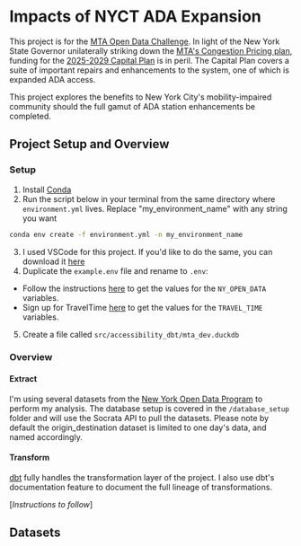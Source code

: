 # Impacts of NYCT ADA Expansion
This project is for the [MTA Open Data Challenge](https://new.mta.info/article/mta-open-data-challenge). In light of the New York State Governor unilaterally striking down the [MTA's Congestion Pricing plan](https://www.governor.ny.gov/news/what-they-are-saying-governor-hochul-announces-pause-congestion-pricing-address-rising-cost), funding for the [2025-2029 Capital Plan](https://future.mta.info/capitalplan/) is in peril. The Capital Plan covers a suite of important repairs and enhancements to the system, one of which is expanded ADA access. 

This project explores the benefits to New York City's mobility-impaired community should the full gamut of ADA station enhancements be completed. 

## Project Setup and Overview
### Setup
1. Install [Conda](anaconda.org)
2. Run the script below in your terminal from the same directory where `environment.yml` lives. Replace "my_environment_name" with any string you want

```bash
conda env create -f environment.yml -n my_environment_name
```
3. I used VSCode for this project. If you'd like to do the same, you can download it [here](https://code.visualstudio.com/download)
4. Duplicate the `example.env` file and rename to `.env`: 
- Follow the instructions [here](https://support.socrata.com/hc/en-us/articles/115004055807-How-to-Sign-Up-for-a-Tyler-Data-Insights-ID) to get the values for the `NY_OPEN_DATA` variables. 
- Sign up for TravelTime [here](https://account.traveltime.com/login) to get the values for the `TRAVEL_TIME` variables. 
5. Create a file called `src/accessibility_dbt/mta_dev.duckdb`


### Overview

#### Extract
I'm using several datasets from the [New York Open Data Program](https://data.ny.gov/browse?Dataset-Information_Agency=Metropolitan+Transportation+Authority) to perform my analysis. The database setup is covered in the `/database_setup` folder and will use the Socrata API to pull the datasets. Please note by default the origin_destination dataset is limited to one day's data, and named accordingly. 

#### Transform
[dbt](https://www.getdbt.com) fully handles the transformation layer of the project. I also use dbt's documentation feature to document the full lineage of transformations. 

[*Instructions to follow*]


## Datasets
